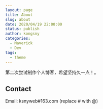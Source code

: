 ```yaml
---
layout: page
title: About
slug: about
date: 2020/04/19 22:00:00
status: publish
author: kongsny
categories: 
  - Maverick
  - Dev
tags: 
  - theme
---
```


第二次尝试制作个人博客，希望坚持久一点！。


## Contact

Email: ksnyweb#163.com (replace # with @)

